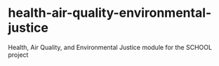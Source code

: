# health-air-quality-environmental-justice
Health, Air Quality, and Environmental Justice module for the SCHOOL project
